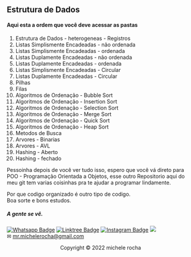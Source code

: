 ## Estrutura de Dados

#### Aqui esta a ordem que você deve acessar as pastas


1. Estrutura de Dados - heterogeneas - Registros
2. Listas Simplismente Encadeadas - não ordenada
3. Listas Simplismente Encadeadas - ordenada
4. Listas Duplamente Encadeadas - não ordenada
5. Listas Duplamente Encadeadas - ordenada
6. Listas Simplismente Encadeadas - Circular
7. Listas Duplamente Encadeadas - Circular
8. Pilhas
9. Filas
10. Algoritmos de Ordenação - Bubble Sort
11. Algoritmos de Ordenação - Insertion Sort
12. Algoritmos de Ordenação - Selection Sort
13. Algoritmos de Ordenação - Merge Sort
14. Algoritmos de Ordenação - Quick Sort
15. Algoritmos de Ordenação - Heap Sort
16. Metodos de Busca
17. Arvores - Binarias
18. Arvores - AVL
19. Hashing - Aberto
20. Hashing - fechado



Pessoinha depois de você ver tudo isso, espero que você vá direto para POO - Programação Orientada a Objetos, esse outro Repositorio aqui do meu git tem varias coisinhas pra te ajudar a programar lindamente.

Por que codigo organizado é outro tipo de codigo.
<br>
Boa sorte e bons estudos.

##### A gente se vê.


[![Whatsapp Badge](https://img.shields.io/badge/WhatsApp-25D366?style=for-the-badge&logo=whatsapp&logoColor=white)](https://wa.me/5511951864397)
[![Linktree Badge](https://img.shields.io/badge/linktree-39E09B?style=for-the-badge&logo=linktree&logoColor=white)](https://linktr.ee/mrmichelerocha)
[![Instagram Badge](https://img.shields.io/badge/Instagram-E4405F?style=for-the-badge&logo=instagram&logoColor=white)](https://www.instagram.com/mr.michelerocha/?hl=pt-br)
  <a href="https://www.linkedin.com/in/enc-michele-rocha/" target="_blank"><img src="https://img.shields.io/badge/-LinkedIn-%230077B5?style=for-the-badge&logo=linkedin&logoColor=white" target="_blank"></a>  
✉ mr.michelerocha@gmail.com




<p align="center">Copyright © 2022 michele rocha</p>
